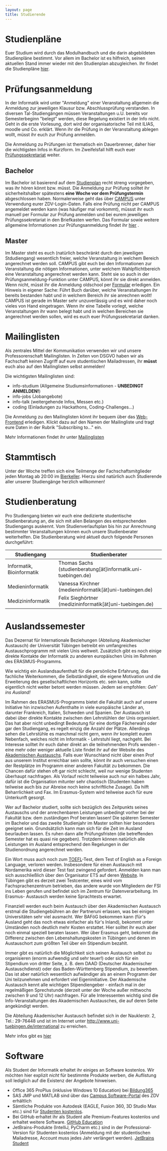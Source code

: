 ```yaml
---
layout: page
title: Studierende
---
```


# Studienpläne
Euer Studium wird durch das Modulhandbuch und die darin abgebildeten Studienpläne bestimmt. Vor allem im Bachelor ist es hilfreich, seinen aktuellen Stand immer wieder mit den Studienplan abzugleichen. Ihr findet die Studienpläne [hier](https://uni-tuebingen.de/fakultaeten/mathematisch-naturwissenschaftliche-fakultaet/fachbereiche/informatik/studium/downloads/studienplaene/).

# Prüfungsanmeldung
In der Informatik wird unter "Anmeldung" einer Veranstaltung allgemein die Anmeldung zur jeweiligen Klausur bzw. Abschlussprüfung verstanden. In diversen Tal-Studiengängen müssen Veranstaltungen u.U. bereits vor Semesterbeginn "belegt" werden, diese Regelung existiert in der Info nicht. Geht in die erste Vorlesung, dort wird der organisatorische Teil mit ILIAS, moodle und Co. erklärt. Wenn ihr die Prüfung in der Veranstaltung ablegen wollt, müsst ihr euch zur Prüfung anmelden.

Die Anmeldung zu Prüfungen ist thematisch ein Dauerbrenner, daher hier die wichtigsten Infos in Kurzform. Im Zweifelsfall hilft euch euer [Prüfungssekretariat](https://uni-tuebingen.de/de/74384) weiter.

## Bachelor
Im Bachelor ist basierend auf dem [Studienplan](https://uni-tuebingen.de/fakultaeten/mathematisch-naturwissenschaftliche-fakultaet/fachbereiche/informatik/studium/downloads/studienplaene/) recht streng vorgegeben, was ihr hören könnt bzw. müsst. Die Anmeldung zur Prüfung solltet ihr sicherheitshalber spätestens **eine Woche vor dem Prüfungstermin** abgeschlossen haben. Normalerweise geht das über [CAMPUS](http://campus.verwaltung.uni-tuebingen.de/) unter Verwendung eurer ZDV-Login-Daten. Falls eine Prüfung nicht per CAMPUS angemeldet werden kann (was häufiger mal vorkommt), müssst ihr euch manuell per Formular zur Prüfung anmelden und bei eurem jeweiligen Prüfungssekretariat in den Briefkasten werfen.
Das Formular sowie weitere allgemeine Informationen zur Prüfungsanmeldung findet ihr [hier](https://uni-tuebingen.de/fakultaeten/mathematisch-naturwissenschaftliche-fakultaet/fachbereiche/informatik/studium/downloads/informationen-und-formulare) .

## Master
Im Master steht es euch (natürlich beschränkt durch den jeweiligen Stdudiengang) wesentlich freier, welche Veranstaltung in welchem Bereich angerechnet werden soll. CAMPUS gibt euch bei den Informationen zur Veranstaltung die nötigen Informationen, unter welchem Wahlpflichtbereich eine Veranstaltung angerechnet werden kann. Steht sie so auch in der Prüfungsanmeldung-Funktion unter CAMPUS, könnt ihr sie direkt anmelden. Wenn nicht, müsst ihr die Anmeldung oldschool per [Formular](https://uni-tuebingen.de/fakultaeten/mathematisch-naturwissenschaftliche-fakultaet/fachbereiche/informatik/studium/downloads/informationen-und-formulare/) erledigen.
Ein Hinweis in eigener Sache: Führt Buch darüber, welche Veranstaltungen ihr bereits bestanden habt und in welchem Bereich ihr sie anrechnen wollt! CAMPUS ist gerade im Master sehr unzuverlässig und es wird daher noch vieles von Hand eingetragen. Wenn ihr eine Tabelle vorlegt, welche Veranstaltungen ihr wann belegt habt und in welchen Bereichen sie angerechnet werden sollen, wird es euch euer Prüfungssekretariat danken.

# Mailinglisten
Als zentrales Mittel der Kommunikation verwenden wir und unsere Professorenschaft Mailinglisten. In Zeiten von DSGVO haben wir als Fachschaft keinen Zugriff auf eure studentischen Mailadressen, ihr **müsst** euch also auf den Mailinglisten selbst anmelden!

Die wichtigsten Mailinglisten sind:

* info-studium (Allgemeine Studiumsinformationen - **UNBEDINGT ANMELDEN!**)
* info-jobs (Jobangebote)
* info-talk (weitergehende Infos, Messen etc.)
* coding (Einladungen zu Hackathons, Coding-Challenges...)

Die Anmeldung zu den Mailinglisten könnt ihr bequem über das [Web-Frontend](https://www.fsi.uni-tuebingen.de/mailman/listinfo) erledigen. Klickt dazu auf den Namen der Mailingliste und tragt eure Daten in der Rubrik "Subscribing to..." ein.

Mehr Informationen findet ihr unter [Mailinglisten](/infos/maillists)

# Stammtisch
Unter der Woche treffen sich eine Teilmenge der Fachschaftsmitglieder jeden Montag ab 20:00 im [Bierkeller](http://bierkeller-tuebingen.de). Hierzu sind natürlich auch Studierende aller unserer Studiengänge herzlich willkommen!

# Studienberatung
Pro Studiengang bieten wir euch eine dedizierte studentische Studienberatung an, die sich mit allen Belangen des entsprechenden Studiengangs auskennt. Vom Studienverlaufsplan bis hin zur Anrechnung bestimmter Veranstaltungen können euch unsere Studienberater weiterhelfen. Die Studienberatung wird aktuell durch folgende Personen durchgeführt:

|Studiengang|Studienberater|
|-----------|--------------|
|Informatik, Bioinformatik| Thomas Sachs (studienberatung[ät]informatik.uni-tuebingen.de)|
|Medieninformatik|Vanessa Kirchner (medieninformatik[ät]uni-tuebingen.de)|
|Medizininformatik|Felix Sieghörtner (medizininformatik[ät]uni-tuebingen.de)|

# Auslandssemester
Das Dezernat für Internationale Beziehungen (Abteilung Akademischer Austausch) der Universität Tübingen betreibt ein umfangreiches Austauschprogramm mit vielen Unis weltweit. Zusätzlich gibt es noch einige direkte Kontakte der Informatik zu anderen europäischen Unis im Rahmen des ERASMUS-Programms.

Wie wichtig ein Auslandsaufenthalt für die persönliche Erfahrung, das fachliche Weiterkommen, die Selbständigkeit, die eigene Motivation und die Erweiterung des gesellschaftlichen Horizonts etc. sein kann, sollte eigentlich nicht weiter betont werden müssen. Jedem sei empfohlen: *Geh' ins Ausland!*

Im Rahmen des ERASMUS-Programms bietet die Fakultät auch auf unsere Initiative hin inzwischen Aufenthalte in viele europäische Länder an, darunter Frankreich, Italien, Schweden und Spanien. Der Austausch ist dabei über direkte Kontakte zwischen den Lehrstühlen der Unis organisiert. Das hat aber nicht unbedingt Bedeutung für eine dortige Fächerwahl oder gar den Studiengang, es regelt einzig die Anzahl der Plätze. Allerdings sehen die Lehrstühle es manchmal nicht gern, wenn ihr komplett eurem Nebenfach, welches nicht im Informatik - Lehrstuhl liegt, nachgeht.
Bei Interesse solltet ihr euch daher direkt an die teilnehmenden Profs wenden - eine mehr oder weniger aktuelle Liste findet ihr auf der Website des [Akademischen Austauschs](http://www.uni-tuebingen.de/international). Falls euer Wunschland nicht über einen Prof aus unserem Institut erreichbar sein sollte, könnt ihr auch versuchen einen der Restplätze im Programm einer anderen Fakultät zu bekommen. Die Chancen dafür stehen oft gar nicht schlecht, weil nur wenige Studenten überhaupt nachfragen. Als Vorlauf reicht teilweise auch nur ein halbes Jahr, dafür ist die Organisation mitunter sehr chaotisch (Studenten haben teilweise auch bis zur Abreise noch keine schriftliche Zusage). Da hilft Beharrlichkeit und Fax.  Im Erasmus-System wird teilweise auch für eure Unterkunft gesorgt.

Wer auf Bachelor studiert, sollte sich bezüglich des Zeitpunkts seines Austauschs und der anrechenbaren Leistungen unbedingt vorher bei der Fakultät bzw. dem zuständigen Prof beraten lassen! Die späteren Semester im Bachelor und das zweite Studienjahr im Master sollten hier besonders geeignet sein. Grundsätzlich kann man sich für die Zeit im Ausland beurlauben lassen. Es ruhen dann alle Prüfungsfristen (die betreffenden Semester hat es quasi nie gegeben). Trotzdem können natürlich alle Leistungen im Ausland entsprechend den Regelungen in der Studienordnung angerechnet werden.

Ein Wort muss auch noch zum [TOEFL](infos/toefel)-Test, dem Test of English as a Foreign Language, verloren werden. Insbesondere für einen Austausch mit Nordamerika wird dieser Test fast zwingend gefordert. Anmelden kann man sich ausschließlich über den Organisator ETS auf deren [Website](http://www.ets.org/toefl). In Tübingen gibt es derzeit zwei Testcenter, eines wird vom Fachsprachenzentrum betrieben, das andere wurde von Mitgliedern der FSI ins Leben gerufen und befindet sich im Zentrum für Datenverarbeitung. Im Erasmus- Austausch werden keine Sprachtests erwartet.

Finanziell werden euch beim Austausch über den Akademischen Austausch erstmal die Studiengebühren an der Partneruni erlassen, was bei einigen Universitäten sehr viel ausmacht.  Wer BAFöG bekommen kann (für's Ausland geht das noch etwas einfacher als für's Inland), bekommt unter Umständen noch deutlich mehr Kosten erstattet. Hier solltet ihr euch aber noch einmal speziell beraten lassen. Wer über Erasmus geht, bekommt die Differenz zwischen den Lebenshaltungskosten in Tübingen und denen im Austauschort zum größten Teil über ein Stipendium bezahlt.

Immer gibt es natürlich die Möglichkeit sich seinen Austausch selbst zu organisieren (enorm aufwendig und sehr teuer!) oder sich für ein Stipendium von dritter Seite, z. B. dem DAAD (Deutscher Akademischer Austauschdienst) oder das Baden-Württemberg Stipendium, zu bewerben.  Das ist aber natürlich wesentlich aufwändiger als an einem Programm der Uni teilzunehmen und erfordert viel Eigeninitiative. Der Akademische Austausch kennt alle wichtigen Stipendiengeber - einfach mal in der regelmäßigen Sprechstunde (derzeit unter der Woche außer mittwochs zwischen 9 und 12 Uhr) nachfragen. Für alle Interessenten wichtig sind die Info-Veranstaltungen des Akademischen Austausches, die auf deren Seite angekündigt werden.

Die Abteilung Akademischer Austausch befindet sich in der
Nauklerstr. 2, Tel.: 29-76448 und ist im Internet unter <http://www.uni-tuebingen.de/international> zu erreichen.

Mehr infos gibt es [hier](/infos/ausland)

# Software
Als Student der Informatik erhaltet ihr einiges an Software kostenlos. Wir möchten hier explizit *nicht* für bestimmte Produkte werben, die Auflistung soll lediglich auf die Existenz der Angebote hinweisen.

* Office 365 ProPlus (inklusive Windows 10 Education) bei [Bildung365](https://bildung365.de)
* SAS JMP und MATLAB sind über das [Campus Software-Portal](https://campussoftware.zdv.uni-tuebingen.de/) des ZDV erhältlich
* Sämtliche Produkte von Autodesk (EAGLE, Fusion 360, 3D Studio Max etc.) sind für [Studenten kostenlos](https://www.autodesk.de/education/free-educational-software).
* Bei GitHub erhaltet ihr als Student alle Premium-Features kostenlos und erhaltet weitere Software. [GitHub Education](https://education.github.com/pack)
* JetBrains-Produkte (IntelliJ, PyCharm etc.) sind in der Professional-Version für Studenten kostenlos (Anmeldung mit der studentischen Mailadresse, Account muss jedes Jahr verlängert werden). [JetBrains Student](https://www.jetbrains.com/student/)

